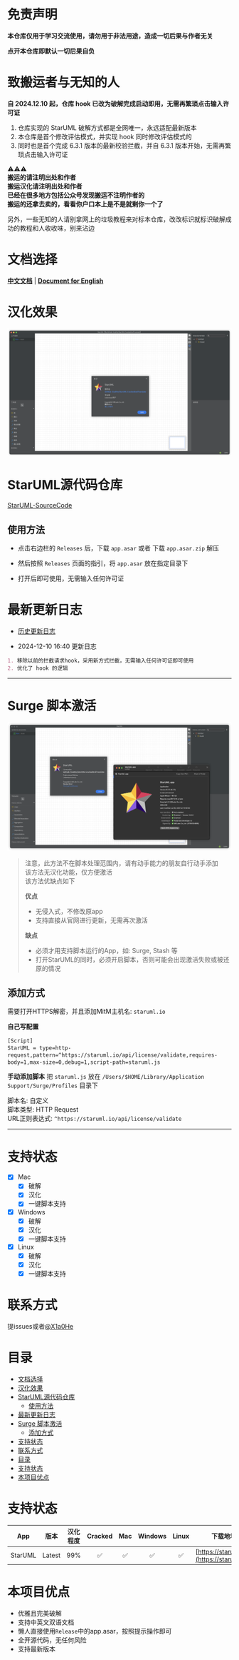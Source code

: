 # 免责声明

**本仓库仅用于学习交流使用，请勿用于非法用途，造成一切后果与作者无关**

**点开本仓库即默认一切后果自负**

# 致搬运者与无知的人

**自 2024.12.10 起，仓库 hook 已改为破解完成启动即用，无需再繁琐点击输入许可证**

1. 仓库实现的 StarUML 破解方式都是全网唯一，永远适配最新版本
2. 本仓库是首个修改评估模式，并实现 hook 同时修改评估模式的
3. 同时也是首个完成 6.3.1 版本的最新校验拦截，并自 6.3.1 版本开始，无需再繁琐点击输入许可证

⚠️⚠️⚠️\
**搬运的请注明出处和作者**\
**搬运汉化请注明出处和作者**\
**已经在很多地方包括公众号发现搬运不注明作者的**\
**搬运的还拿去卖的，看看你户口本上是不是就剩你一个了**

另外，一些无知的人请别拿网上的垃圾教程来对标本仓库，改改标识就标识破解成功的教程和人收收味，别来沾边

# 文档选择

[**中文文档**](cn/readme-cn.md) | [**Document for English**](en/readme-en.md)

# 汉化效果

![display.png](images/display.png)

# StarUML源代码仓库

[StarUML-SourceCode](https://github.com/X1a0He/StarUML-SourceCode)

## 使用方法

* 点击右边栏的 `Releases` 后，下载 `app.asar` 或者 下载 `app.asar.zip` 解压

* 然后按照 `Releases` 页面的指引，将 `app.asar` 放在指定目录下

* 打开后即可使用，无需输入任何许可证

# 最新更新日志

- [历史更新日志](Update-log.md)

- 2024-12-10 16:40 更新日志

```markdown
1. 移除以前的拦截请求hook，采用新方式拦截，无需输入任何许可证即可使用
2. 优化了 hook 的逻辑
```

----

# Surge 脚本激活

![script-activation.png](images/script-activation.png)

> 注意，此方法不在脚本处理范围内，请有动手能力的朋友自行动手添加\
> 该方法无汉化功能，仅方便激活\
> 该方法优缺点如下
>
> **优点**
> - 无侵入式，不修改原app
> - 支持直接从官网进行更新，无需再次激活
>
> **缺点**
> - 必须才用支持脚本运行的App，如: Surge, Stash 等
> - 打开StarUML的同时，必须开启脚本，否则可能会出现激活失败或被还原的情况

## 添加方式

需要打开HTTPS解密，并且添加MitM主机名: `staruml.io`

**自己写配置**

```config
[Script]
StarUML = type=http-request,pattern=^https://staruml.io/api/license/validate,requires-body=1,max-size=0,debug=1,script-path=staruml.js
```

**手动添加脚本**
把 `staruml.js` 放在 `/Users/$HOME/Library/Application Support/Surge/Profiles` 目录下

脚本名: 自定义 \
脚本类型: HTTP Request \
URL正则表达式: `^https://staruml.io/api/license/validate`

----

# 支持状态

- [x] Mac
    - [x] 破解
    - [x] 汉化
    - [x] 一键脚本支持
- [x] Windows
    - [x] 破解
    - [x] 汉化
    - [x] 一键脚本支持
- [x] Linux
    - [x] 破解
    - [x] 汉化
    - [x] 一键脚本支持

# 联系方式

提issues或者[@X1a0He](https://t.me/X1a0He)

# 目录

<!-- TOC -->

* [文档选择](#文档选择)
* [汉化效果](#汉化效果)
* [StarUML源代码仓库](#staruml源代码仓库)
    * [使用方法](#使用方法)
* [最新更新日志](#最新更新日志)
* [Surge 脚本激活](#surge-脚本激活)
    * [添加方式](#添加方式)
* [支持状态](#支持状态)
* [联系方式](#联系方式)
* [目录](#目录)
* [支持状态](#支持状态-1)
* [本项目优点](#本项目优点)

<!-- TOC -->

# 支持状态

|   App   |   版本   | 汉化程度 | Cracked | Mac | Windows | Linux |                    下载地址                    |
|:-------:|:------:|:----:|:-------:|:---:|:-------:|:-----:|:------------------------------------------:|
| StarUML | Latest | 99%  |    ✅    |  ✅  |    ✅    |   ✅   | [https://staruml.io/](https://staruml.io/) |

# 本项目优点

- 优雅且完美破解
- 支持中英文双语文档
- 懒人直接使用`Release`中的app.asar，按照提示操作即可
- 全开源代码，无任何风险
- 支持最新版本